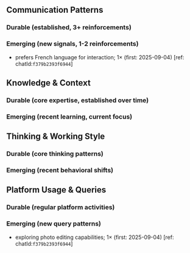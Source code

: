 ## Communication Patterns
### Durable (established, 3+ reinforcements)

### Emerging (new signals, 1-2 reinforcements)
- prefers French language for interaction; 1× (first: 2025-09-04) [ref: chatId:`f379b2393f6944`]

## Knowledge & Context
### Durable (core expertise, established over time)

### Emerging (recent learning, current focus)

## Thinking & Working Style
### Durable (core thinking patterns)

### Emerging (recent behavioral shifts)

## Platform Usage & Queries
### Durable (regular platform activities)

### Emerging (new query patterns)
- exploring photo editing capabilities; 1× (first: 2025-09-04) [ref: chatId:`f379b2393f6944`]